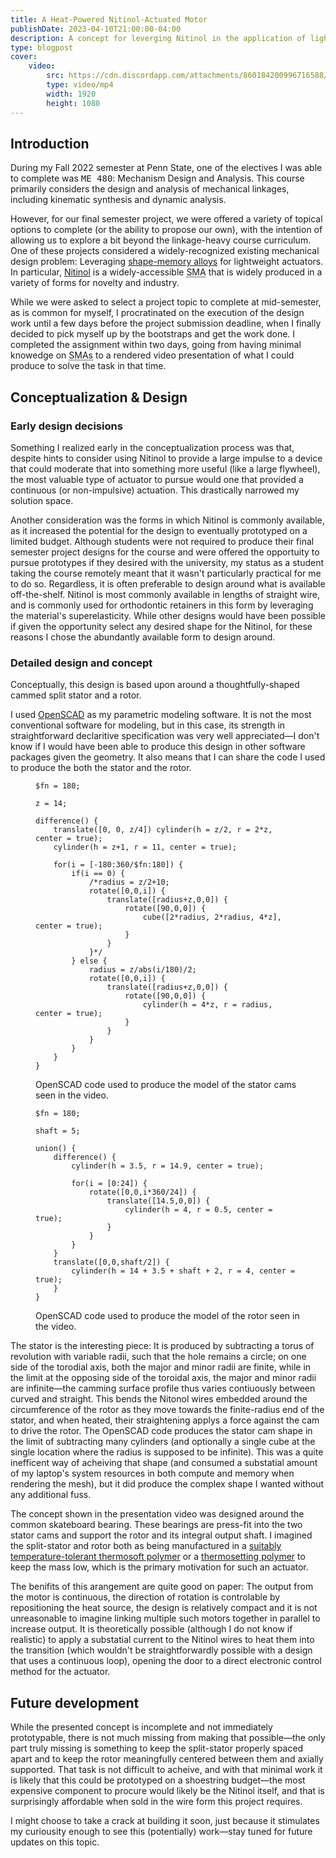 ```yaml
---
title: A Heat-Powered Nitinol-Actuated Motor
publishDate: 2023-04-10T21:00:00-04:00
description: A concept for leverging Nitinol in the application of lightweight actuators.
type: blogpost
cover:
    video: 
        src: https://cdn.discordapp.com/attachments/860184200996716588/1087553103433322527/render.mp4
        type: video/mp4
        width: 1920
        height: 1080
---
```


<section>

## Introduction

During my Fall 2022 semester at Penn State, one of the electives I was able to complete was <samp>ME 480</samp>: Mechanism Design and Analysis. This course primarily considers the design and analysis of mechanical linkages, including kinematic synthesis and dynamic analysis.

However, for our final semester project, we were offered a variety of topical options to complete (or the ability to propose our own), with the intention of allowing us to explore a bit beyond the linkage-heavy course curriculum. One of these projects considered a widely-recognized existing mechanical design problem: Leveraging [shape-memory alloys](https://en.wikipedia.org/wiki/Shape-memory_alloy) for lightweight actuators. In particular, [Nitinol](https://en.wikipedia.org/wiki/Nickel_titanium) is a widely-accessible <abbr title="shape-memory alloy">SMA</abbr> that is widely produced in a variety of forms for novelty and industry.

While we were asked to select a project topic to complete at mid-semester, as is common for myself, I procratinated on the execution of the design work until a few days before the project submission deadline, when I finally decided to pick myself up by the bootstraps and get the work done. I completed the assignment within two days, going from having minimal knowedge on <abbr title="shape-memory alloys">SMAs</abbr> to a rendered video presentation of what I could produce to solve the task in that time.

</section><section>

## Conceptualization & Design

<section>

### Early design decisions

Something I realized early in the conceptualization process was that, despite hints to consider using Nitinol to provide a large impulse to a device that could moderate that into something more useful (like a large flywheel), the most valuable type of actuator to pursue would one that provided a continuous (or non-impulsive) actuation. This drastically narrowed my solution space.

Another consideration was the forms in which Nitinol is commonly available, as it increased the potential for the design to eventually prototyped on a limited budget. Although students were not required to produce their final semester project designs for the course and were offered the opportuity to pursue prototypes if they desired with the university, my status as a student taking the course remotely meant that it wasn't particularly practical for me to do so. Regardless, it is often preferable to design around what is available off-the-shelf. Nitinol is most commonly available in lengths of straight wire, and is commonly used for orthodontic retainers in this form by leveraging the material's superelasticity. While other designs would have been possible if given the opportunity select any desired shape for the Nitinol, for these reasons I chose the abundantly available form to design around.

</section><section>

### Detailed design and concept

Conceptually, this design is based upon around a thoughtfully-shaped cammed split stator and a rotor.

I used [OpenSCAD](https://openscad.org/) as my parametric modeling software. It is not the most conventional software for modeling, but in this case, its strength in straightforward declaritive specification was very well appreciated—I don't know if I would have been able to produce this design in other software packages given the geometry. It also means that I can share the code I used to produce the both the stator and the rotor. 

<figure>

```openscad
$fn = 180;

z = 14;

difference() {
    translate([0, 0, z/4]) cylinder(h = z/2, r = 2*z, center = true);
    cylinder(h = z+1, r = 11, center = true);

    for(i = [-180:360/$fn:180]) {
        if(i == 0) {
            /*radius = z/2+10;
            rotate([0,0,i]) {
                translate([radius+z,0,0]) {
                    rotate([90,0,0]) { 
                        cube([2*radius, 2*radius, 4*z], center = true);
                    }
                }
            }*/
        } else {
            radius = z/abs(i/180)/2;
            rotate([0,0,i]) {
                translate([radius+z,0,0]) {
                    rotate([90,0,0]) { 
                        cylinder(h = 4*z, r = radius, center = true);
                    }
                }
            }
        }
    }
}
```
<figcaption>OpenSCAD code used to produce the model of the stator cams seen in the video.</figcaption>
</figure>

<figure>

```openscad
$fn = 180;

shaft = 5;

union() {
    difference() {
        cylinder(h = 3.5, r = 14.9, center = true);

        for(i = [0:24]) {
            rotate([0,0,i*360/24]) {
                translate([14.5,0,0]) {
                    cylinder(h = 4, r = 0.5, center = true);
                }
            }
        }
    }
    translate([0,0,shaft/2]) {
        cylinder(h = 14 + 3.5 + shaft + 2, r = 4, center = true);
    }
}
```
<figcaption>OpenSCAD code used to produce the model of the rotor seen in the video.</figcaption>
</figure>

The stator is the interesting piece: It is produced by subtracting a torus of revolution with variable radii, such that the hole remains a circle; on one side of the torodial axis, both the major and minor radii are finite, while in the limit at the opposing side of the toroidal axis, the major and minor radii are infinite—the camming surface profile thus varies contiuously between curved and straight. This bends the Nitonol wires embedded around the circumference of the rotor as they move towards the finite-radius end of the stator, and when heated, their straightening applys a force against the cam to drive the rotor. The OpenSCAD code produces the stator cam shape in the limit of subtracting many cylinders (and optionally a single cube at the single location where the radius is supposed to be infinite). This was a quite inefficent way of acheiving that shape (and consumed a substatial amount of my laptop's system resources in both compute and memory when rendering the mesh), but it did produce the complex shape I wanted without any additional fuss.

The concept shown in the presentation video was designed around the common skateboard bearing. These bearings are press-fit into the two stator cams and support the rotor and its integral output shaft. I imagined the split-stator and rotor both as being manufactured in a [suitably temperature-tolerant thermosoft polymer](https://en.wikipedia.org/wiki/Thermoplastic) or a [thermosetting polymer](https://en.wikipedia.org/wiki/Thermosetting_polymer) to keep the mass low, which is the primary motivation for such an actuator.

The benifits of this arangement are quite good on paper: The output from the motor is continuous, the direction of rotation is controlable by repositioning the heat source, the design is relatively compact and it is not unreasonable to imagine linking multiple such motors together in parallel to increase output. It is theoretically possible (although I do not know if realistic) to apply a substatial current to the Nitinol wires to heat them into the transition (which wouldn't be straightforwardly possible with a design that uses a continuous loop), opening the door to a direct electronic control method for the actuator.

</section><section>

## Future development

While the presented concept is incomplete and not immediately prototypable, there is not much missing from making that possible—the only part truly missing is something to keep the split-stator properly spaced apart and to keep the rotor meaningfully centered between them and axially supported. That task is not difficult to acheive, and with that minimal work it is likely that this could be prototyped on a shoestring budget—the most expensive component to procure would likely be the Nitinol itself, and that is surprisingly affordable when sold in the wire form this project requires.

I might choose to take a crack at building it soon, just because it stimulates my curiousity enough to see this (potentially) work—stay tuned for future updates on this topic.

</section>
</section>